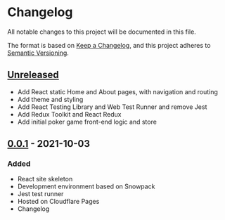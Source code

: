 # Changelog

All notable changes to this project will be documented in this file.

The format is based on [Keep a Changelog](https://keepachangelog.com/en/1.0.0/),
and this project adheres to [Semantic Versioning](https://semver.org/spec/v2.0.0.html).

## [Unreleased]

- Add React static Home and About pages, with navigation and routing
- Add theme and styling
- Add React Testing Library and Web Test Runner and remove Jest
- Add Redux Toolkit and React Redux
- Add initial poker game front-end logic and store

## [0.0.1] - 2021-10-03

### Added

- React site skeleton
- Development environment based on Snowpack
- Jest test runner
- Hosted on Cloudflare Pages
- Changelog

[unreleased]: https://github.com/briangershon/planning-poker/compare/v0.0.1...HEAD
[0.0.1]: https://github.com/briangershon/planning-poker/releases/tag/v0.0.1
